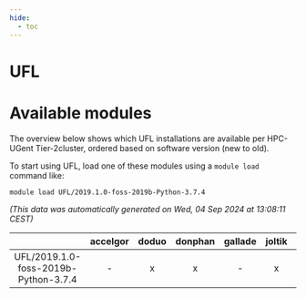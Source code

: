 ```yaml
---
hide:
  - toc
---
```


UFL
===

# Available modules


The overview below shows which UFL installations are available per HPC-UGent Tier-2cluster, ordered based on software version (new to old).

To start using UFL, load one of these modules using a `module load` command like:

```shell
module load UFL/2019.1.0-foss-2019b-Python-3.7.4
```

*(This data was automatically generated on Wed, 04 Sep 2024 at 13:08:11 CEST)*  

| |accelgor|doduo|donphan|gallade|joltik|shinx|skitty|
| :---: | :---: | :---: | :---: | :---: | :---: | :---: | :---: |
|UFL/2019.1.0-foss-2019b-Python-3.7.4|-|x|x|-|x|-|x|
